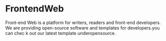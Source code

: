 # FrontendWeb

Front-end Web is a platform for writers, readers and front-end developers. We are providing open-source software and templates for developers.you can chec k out our latest template underopensource. 


